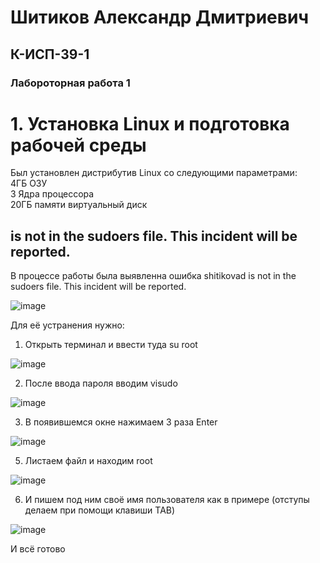  <h1> Шитиков Александр Дмитриевич </h1>
 <h2> К-ИСП-39-1 </h2> 
 <h3>Лабороторная работа 1</h3> 
     
 <h1> 1. Установка Linux и подготовка рабочей среды </h1> 

Был установлен дистрибутив Linux со следующими параметрами:  
4ГБ ОЗУ  
3 Ядра процессора  
20ГБ памяти виртуальный диск

<h2> is not in the sudoers file. This incident will be reported.</h2>
В процессе работы была выявленна ошибка shitikovad is not in the sudoers file. This incident will
be reported.  

![image](https://github.com/user-attachments/assets/19af23ad-4aa2-47bc-a990-b96315857257)

Для её устранения нужно:    

1) Открыть терминал и ввести туда su root  

![image](https://github.com/user-attachments/assets/6fd4db70-e0a7-4f42-8202-125b9932933b)

2) После ввода пароля вводим visudo  

![image](https://github.com/user-attachments/assets/f5438e07-c903-4367-8721-b368406840a2)


3) В появившемся окне нажимаем 3 раза Enter  

![image](https://github.com/user-attachments/assets/644cb765-2f9f-43cc-af5a-3b81f4931a43)


5) Листаем файл и находим root 

![image](https://github.com/user-attachments/assets/305da484-1310-4f5a-bcbd-903a42eecad1)


6) И пишем под ним своё имя пользователя как в примере (отступы делаем при помощи клавиши TAB)

![image](https://github.com/user-attachments/assets/ceb7df46-f910-4263-b746-d83909318503)
   
И всё готово

